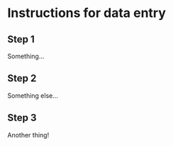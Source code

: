 # Instructions for data entry

## Step 1

Something...


## Step 2

Something else...


## Step 3

Another thing!
